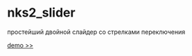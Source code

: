 # nks2_slider

простейший двойной слайдер со стрелками переключения

[demo >>](https://rawcdn.githack.com/akawah/nks2_slider/9ba012116ade1814608a47cf07b29f9bf792ae2d/index.html)
